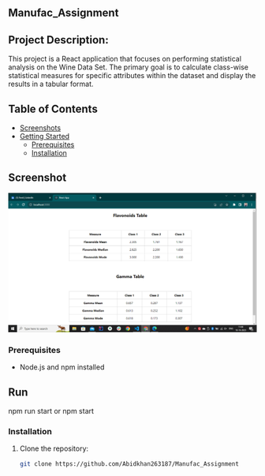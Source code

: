 ## Manufac_Assignment

## Project Description:
This project is a React application that focuses on performing statistical analysis on the Wine Data Set. The primary goal is to calculate class-wise statistical measures for specific attributes within the dataset and display the results in a tabular format.

## Table of Contents
- [Screenshots](#screenshots)
- [Getting Started](#getting-started)
  - [Prerequisites](#prerequisites)
  - [Installation](#installation)


## Screenshot

![Image Alt Text](https://github.com/Abidkhan263187/Manufac_Assignment/raw/main/manufac_assignment/src/component/Image/table.png)

### Prerequisites
- Node.js and npm installed
  
## Run 
npm run start or npm start

### Installation
1. Clone the repository:

   ```bash
   git clone https://github.com/Abidkhan263187/Manufac_Assignment

